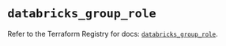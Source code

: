 # `databricks_group_role`

Refer to the Terraform Registry for docs: [`databricks_group_role`](https://registry.terraform.io/providers/databricks/databricks/1.76.0/docs/resources/group_role).
